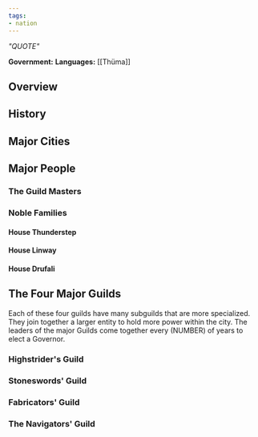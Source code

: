```yaml
---
tags:
- nation
---
```

*"QUOTE"*

**Government:** 
**Languages:** [[Thüma]]
## Overview

## History

## Major Cities
## Major People
### The Guild Masters
### Noble Families
#### House Thunderstep
#### House Linway
#### House Drufali
## The Four Major Guilds
Each of these four guilds have many subguilds that are more specialized. They join together a larger entity to hold more power within the city. The leaders of the major Guilds come together every (NUMBER) of years to elect a Governor.
### Highstrider's Guild
### Stoneswords' Guild
### Fabricators' Guild
### The Navigators' Guild